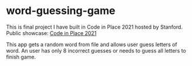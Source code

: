 # word-guessing-game
This is final project I have built in Code in Place 2021 hosted by Stanford. Public showcase: [Code in Place 2021](https://codeinplace.stanford.edu/2021/showcase/1119)

This app gets a random word from file and allows user guess letters of word. An user has only 8 incorrect guesses  or needs to guess all letters to finish game.
